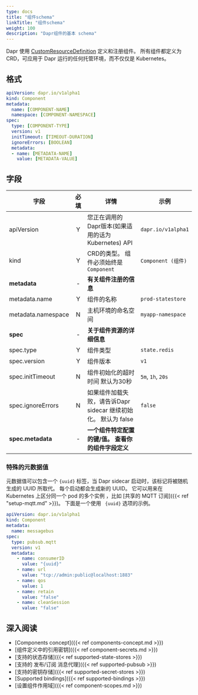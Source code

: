 ```yaml
---
type: docs
title: "组件schema"
linkTitle: "组件schema"
weight: 100
description: "Dapr组件的基本 schema"
---
```


Dapr 使用 [CustomResourceDefinition](https://kubernetes.io/docs/tasks/extend-kubernetes/custom-resources/custom-resource-definitions/) 定义和注册组件。 所有组件都定义为 CRD，可应用于 Dapr 运行的任何托管环境，而不仅仅是 Kubernetes。

## 格式

```yaml
apiVersion: dapr.io/v1alpha1
kind: Component
metadata:
  name: [COMPONENT-NAME]
  namespace: [COMPONENT-NAMESPACE]
spec:
  type: [COMPONENT-TYPE]
  version: v1
  initTimeout: [TIMEOUT-DURATION]
  ignoreErrors: [BOOLEAN]
  metadata:
  - name: [METADATA-NAME]
    value: [METADATA-VALUE]
```

## 字段

| 字段                 | 必填 | 详情                                        | 示例                 |
| ------------------ |:--:| ----------------------------------------- | ------------------ |
| apiVersion         | Y  | 您正在调用的Dapr版本(如果适用的话为 Kubernetes) API      | `dapr.io/v1alpha1` |
| kind               | Y  | CRD的类型。 组件必须始终是 `Component`               | `Component (组件)`   |
| **metadata**       | -  | **有关组件注册的信息**                             |                    |
| metadata.name      | Y  | 组件的名称                                     | `prod-statestore`  |
| metadata.namespace | N  | 主机环境的命名空间                                 | `myapp-namespace`  |
| **spec**           | -  | **关于组件资源的详细信息**                           |                    |
| spec.type          | Y  | 组件类型                                      | `state.redis`      |
| spec.version       | Y  | 组件版本                                      | `v1`               |
| spec.initTimeout   | N  | 组件初始化的超时时间 默认为30秒                         | `5m`, `1h`, `20s`  |
| spec.ignoreErrors  | N  | 如果组件加载失败，请告诉Dapr sidecar 继续初始化。 默认为 false | `false`            |
| **spec.metadata**  | -  | **一个组件特定配置的键/值。 查看你的组件字段定义**              |                    |

### 特殊的元数据值

元数据值可以包含一个 `{uuid}` 标签，当 Dapr sidecar 启动时，该标记将被随机生成的 UUID 所取代。 每个启动都会生成新的 UUID。 它可以用来在 Kubernetes 上区分同一个 pod 的多个实例 ，比如 [共享的 MQTT 订阅]({{< ref "setup-mqtt.md" >}})。 下面是一个使用 ` {uuid}` 选项的示例。

```yaml
apiVersion: dapr.io/v1alpha1
kind: Component
metadata:
  name: messagebus
spec:
  type: pubsub.mqtt
  version: v1
  metadata:
    - name: consumerID
      value: "{uuid}"
    - name: url
      value: "tcp://admin:public@localhost:1883"
    - name: qos
      value: 1
    - name: retain
      value: "false"
    - name: cleanSession
      value: "false"
```

## 深入阅读
- [Components concept]({{< ref components-concept.md >}})
- [组件定义中的引用密钥]({{< ref component-secrets.md >}})
- [支持的状态存储]({{< ref supported-state-stores >}})
- [支持的 发布/订阅 消息代理]({{< ref supported-pubsub >}})
- [支持的密钥存储]({{< ref supported-secret-stores >}})
- [Supported bindings]({{< ref supported-bindings >}})
- [设置组件作用域]({{< ref component-scopes.md >}})
